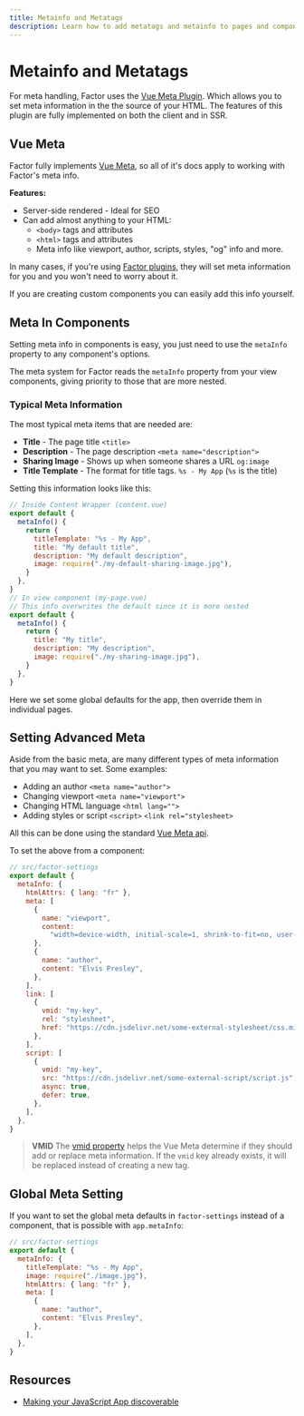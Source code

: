 ```yaml
---
title: Metainfo and Metatags
description: Learn how to add metatags and metainfo to pages and components in Factor.
---
```


# Metainfo and Metatags

For meta handling, Factor uses the [Vue Meta Plugin](https://github.com/nuxt/vue-meta). Which allows you to set meta information in the the source of your HTML. The features of this plugin are fully implemented on both the client and in SSR.

## Vue Meta

Factor fully implements [Vue Meta](https://vue-meta.nuxtjs.org/guide/), so all of it's docs apply to working with Factor's meta info.

**Features:**

- Server-side rendered - Ideal for SEO
- Can add almost anything to your HTML:
  - `<body>` tags and attributes
  - `<html>` tags and attributes
  - Meta info like viewport, author, scripts, styles, "og" info and more.

In many cases, if you're using [Factor plugins](../plugins), they will set meta information for you and you won't need to worry about it.

If you are creating custom components you can easily add this info yourself.

## Meta In Components

Setting meta info in components is easy, you just need to use the `metaInfo` property to any component's options.

The meta system for Factor reads the `metaInfo` property from your view components, giving priority to those that are more nested.

### Typical Meta Information

The most typical meta items that are needed are:

- **Title** - The page title `<title>`
- **Description** - The page description `<meta name="description">`
- **Sharing Image** - Shows up when someone shares a URL `og:image`
- **Title Template** - The format for title tags. `%s - My App` (`%s` is the title)

Setting this information looks like this:

```js
// Inside Content Wrapper (content.vue)
export default {
  metaInfo() {
    return {
      titleTemplate: "%s - My App",
      title: "My default title",
      description: "My default description",
      image: require("./my-default-sharing-image.jpg"),
    }
  },
}
// In view component (my-page.vue)
// This info overwrites the default since it is more nested
export default {
  metaInfo() {
    return {
      title: "My title",
      description: "My description",
      image: require("./my-sharing-image.jpg"),
    }
  },
}
```

Here we set some global defaults for the app, then override them in individual pages.

## Setting Advanced Meta

Aside from the basic meta, are many different types of meta information that you may want to set. Some examples:

- Adding an author `<meta name="author">`
- Changing viewport `<meta name="viewport">`
- Changing HTML language `<html lang="">`
- Adding styles or script `<script>` `<link rel="stylesheet>`

All this can be done using the standard [Vue Meta api](https://vue-meta.nuxtjs.org/api/#metainfo-properties).

To set the above from a component:

```js
// src/factor-settings
export default {
  metaInfo: {
    htmlAttrs: { lang: "fr" },
    meta: [
      {
        name: "viewport",
        content:
          "width=device-width, initial-scale=1, shrink-to-fit=no, user-scalable=no",
      },
      {
        name: "author",
        content: "Elvis Presley",
      },
    ],
    link: [
      {
        vmid: "my-key",
        rel: "stylesheet",
        href: "https://cdn.jsdelivr.net/some-external-stylesheet/css.min.css",
      },
    ],
    script: [
      {
        vmid: "my-key",
        src: "https://cdn.jsdelivr.net/some-external-script/script.js",
        async: true,
        defer: true,
      },
    ],
  },
}
```

> **VMID** The [vmid property](https://vue-meta.nuxtjs.org/faq/#unique-metadata) helps the Vue Meta determine if they should add or replace meta information. If the `vmid` key already exists, it will be replaced instead of creating a new tag.

## Global Meta Setting

If you want to set the global meta defaults in `factor-settings` instead of a component, that is possible with `app.metaInfo`:

```js
// src/factor-settings
export default {
  metaInfo: {
    titleTemplate: "%s - My App",
    image: require("./image.jpg"),
    htmlAttrs: { lang: "fr" },
    meta: [
      {
        name: "author",
        content: "Elvis Presley",
      },
    ],
  },
}
```

## Resources

- [Making your JavaScript App discoverable](https://www.youtube.com/watch?v=Op8Q8bUAKNc)
